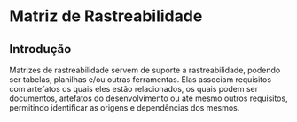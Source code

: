 # Matriz de Rastreabilidade

## Introdução

Matrizes de rastreabilidade servem de suporte a rastreabilidade, podendo ser tabelas, planilhas e/ou outras ferramentas. Elas associam requisitos com artefatos os quais eles estão relacionados, os quais podem ser documentos, artefatos do desenvolvimento ou até mesmo outros requisitos, permitindo identificar as origens e dependências dos mesmos.
